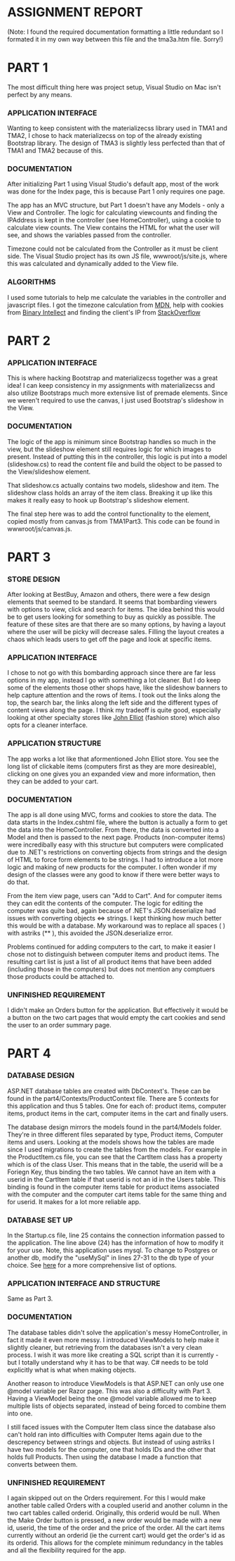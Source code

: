 ASSIGNMENT REPORT  
=======

(Note: I found the required documentation formatting a little redundant so I formated it in my own way between this file and the tma3a.htm file. Sorry!)


# PART 1 
The most difficult thing here was project setup, Visual Studio on Mac isn't perfect by any means. 

### APPLICATION INTERFACE 
Wanting to keep consistent with the materializecss library used in TMA1 and TMA2, I chose to hack materializecss on top of the already existing Bootstrap library. The design of TMA3 is slightly less perfected than that of TMA1 and TMA2 because of this. 

### DOCUMENTATION
After initializing Part 1 using Visual Studio's default app, most of the work was done for the Index page, this is because Part 1 only requires one page.

The app has an MVC structure, but Part 1 doesn't have any Models - only a View and Controller. The logic for calculating viewcounts and finding the IPAddress is kept in the controller (see HomeController), using a cookie to calculate view counts. The View contains the HTML for what the user will see, and shows the variables passed from the controller. 

Timezone could not be calculated from the Controller as it must be client side. The Visual Studio project has its own JS file, wwwroot/js/site.js, where this was calculated and dynamically added to the View file. 

### ALGORITHMS 
I used some tutorials to help me calculate the variables in the controller and javascript files. I got the timezone calculation from [MDN](https://developer.mozilla.org/en-US/docs/Web/JavaScript/Reference/Global_Objects/DateTimeFormat), help with cookies from [Binary Intellect](http://www.binaryintellect.net/articles/abdd3209-f1a5-4799-b5e1-3dacec0931ef.aspx) and finding the client's IP from [StackOverflow](https://stackoverflow.com/questions/28664686/how-do-i-get-client-ip-address-in-asp-net-core)


# PART 2 

### APPLICATION INTERFACE
This is where hacking Bootstrap and materializecss together was a great idea! I can keep consistency in my assignments with materializecss and also utilize Bootstraps much more extensive list of premade elements. Since we weren't required to use the canvas, I just used Bootstrap's slideshow in the View. 

### DOCUMENTATION
The logic of the app is minimum since Bootstrap handles so much in the view, but the slideshow element still requires logic for which images to present. Instead of putting this in the controller, this logic is put into a model (slideshow.cs) to read the content file and build the object to be passed to the View/slideshow element.

That slideshow.cs actually contains two models, slideshow and item. The slideshow class holds an array of the item class. Breaking it up like this makes it really easy to hook up Bootstrap's slideshow element. 

The final step here was to add the control functionality to the element, copied mostly from canvas.js from TMA1Part3. This code can be found in wwwroot/js/canvas.js.


# PART 3

### STORE DESIGN
After looking at BestBuy, Amazon and others, there were a few design elements that seemed to be standard. It seems that bombarding viewers with options to view, click and search for items. The idea behind this would be to get users looking for something to buy as quickly as possible. The feature of these sites are that there are so many options, by having a layout where the user will be picky will decrease sales. Filling the layout creates a chaos which leads users to get off the page and look at specific items. 

### APPLICATION INTERFACE
I chose to not go with this bombarding approach since there are far less options in my app, instead I go with something a lot cleaner. But I do keep some of the elements those other shops have, like the slideshow banners to help capture attention and the rows of items. I took out the links along the top, the search bar, the links along the left side and the different types of content views along the page. I think my tradeoff is quite good, especially looking at other specialty stores like [John Elliot](https://www.johnelliott.co/?gclid=CjwKCAiAnabTBRA6EiwAemvBd3a4LIgO1eO9RNIdJzLLPncqfusKbvLIyVsO4BTLVnOdWXQqvTW6NhoChvsQAvD_BwE) (fashion store) which also opts for a cleaner interface.

### APPLICATION STRUCTURE 
The app works a lot like that aformentioned John Elliot store. You see the long list of clickable items (computers first as they are more desireable), clicking on one gives you an expanded view and more information, then they can be added to your cart. 

### DOCUMENTATION
The app is all done using MVC, forms and cookies to store the data. The data starts in the Index.cshtml file, where the button is actually a form to get the data into the HomeController. From there, the data is converted into a Model and then is passed to the next page. Products (non-computer items) were incredibally easy with this structure but computers were complicated due to .NET's restrictions on converting objects from strings and the design of HTML to force form elements to be strings. I had to introduce a lot more logic and making of new products for the computer. I often wonder if my design of the classes were any good to know if there were better ways to do that. 

From the item view page, users can "Add to Cart". And for computer items they can edit the contents of the computer. The logic for editing the computer was quite bad, again because of .NET's JSON.deserialize had issues with converting objects <=> strings. I kept thinking how much better this would be with a database. My workaround was to replace all spaces ( ) with astriks (** ), this avoided the JSON.deserialize error. 


Problems continued for adding computers to the cart, to make it easier I chose not to distinguish between computer items and product items. The resulting cart list is just a list of all product items that have been added (including those in the computers) but does not mention any comptuers those products could be attached to. 

### UNFINISHED REQUIREMENT 
I didn't make an Orders button for the application. But effectively it would be a button on the two cart pages that would empty the cart cookies and send the user to an order summary page. 


# PART 4 

### DATABASE DESIGN
ASP.NET database tables are created with DbContext's. These can be found in the part4/Contexts/ProductContext file. There are 5 contexts for this application and thus 5 tables. One for each of: product items, computer items, product items in the cart, computer items in the cart and finally users. 

The database design mirrors the models found in the part4/Models folder. They're in three different files separated by type, Product items, Computer items and users. Looking at the models shows how the tables are made since I used migrations to create the tables from the models. For example in the ProductItem.cs file, you can see that the CartItem class has a property which is of the class User. This means that in the table, the userid will be a Foriegn Key, thus binding the two tables. We cannot have an item with a userid in the CartItem table if that userid is not an id in the Users table. This binding is found in the computer items table for product items associated with the computer and the computer cart items table for the same thing and for userid. It makes for a lot more reliable app. 

### DATABASE SET UP
In the Startup.cs file, line 25 contains the connection information passed to the application. The line above (24) has the information of how to modify it for your use. Note, this application uses mysql. To change to Postgres or another db, modify the "useMySql" in lines 27-31 to the db type of your choice. See [here](https://docs.microsoft.com/en-us/ef/core/api/microsoft.entityframeworkcore.dbcontextoptionsbuilder) for a more comprehensive list of options. 

### APPLICATION INTERFACE AND STRUCTURE 
Same as Part 3.

### DOCUMENTATION
The database tables didn't solve the application's messy HomeController, in fact it made it even more messy. I introduced ViewModels to help make it slightly cleaner, but retrieving from the databases isn't a very clean process. I wish it was more like creating a SQL script than it is currently - but I totally understand why it has to be that way. C# needs to be told explicitly what is what when making objects.

Another reason to introduce ViewModels is that ASP.NET can only use one @model variable per Razor page. This was also a difficulty with Part 3. Having a ViewModel being the one @model variable allowed me to keep multiple lists of objects separated, instead of being forced to combine them into one.

I still faced issues with the Computer Item class since the database also can't hold ran into difficulties with Computer Items again due to the descrepency between strings and objects. But instead of using astriks I have two models for the computer, one that holds IDs and the other that holds full Products. Then using the database I made a function that converts between them. 

### UNFINISHED REQUIREMENT 
I again skipped out on the Orders requirement. For this I would make another table called Orders with a coupled userid and another column in the two cart tables called orderid. Originally, this orderid would be null. When the Make Order button is pressed, a new order would be made with a new id, userid, the time of the order and the price of the order. All the cart items currently without an orderid (ie the current cart) would get the order's id as its orderid. This allows for the complete minimum redundancy in the tables and all the flexibility required for the app. 

